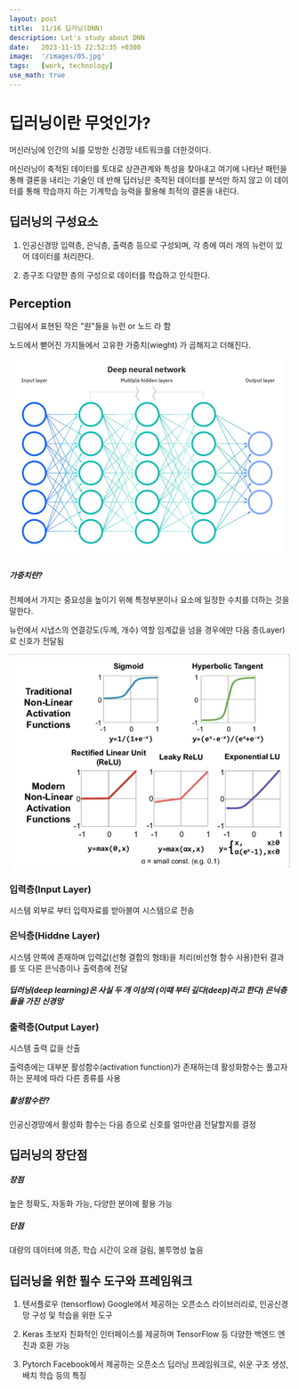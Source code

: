 ```yaml
---
layout: post
title:  11/16 딥러닝(DNN)
description: Let's study about DNN
date:   2023-11-15 22:52:35 +0300
image:  '/images/05.jpg'
tags:   [work, technology]
use_math: true
---
```


# 딥러닝이란 무엇인가?
머신러닝에 인간의 뇌를 모방한 신경망 네트워크를 더한것이다.

머신러닝이 축적된 데이터를 토대로 상관관계와 특성을 찾아내고 여기에 나타난 패턴을 통해 결론을 내리는 기술인 데 반해 딥러닝은 축적된 데이터를 분석만 하지 않고 이 데이터를 통해 학습까지 하는 기계학습 능력을 활용해 최적의 결론을 내린다.

## 딥러닝의 구성요소

1. 인공신경망
입력층, 은닉층, 출력층 등으로 구성되며, 각 층에 여러 개의 뉴런이 있어 데이터를 처리한다.

2. 층구조
다양한 층의 구성으로 데이터를 학습하고 인식한다.

## Perception
그림에서 표현된 작은 "원"들을 뉴런 or 노드 라 함

노드에서 뻗어진 가지들에서 고유한 가중치(wieght) 가 곱해지고 더해진다.

<img src="/images/NN.jpg">

##### 가중치란?

전체에서 가지는 중요성을 높이기 위해 특정부분이나 요소에 일정한 수치를 더하는 것을 말한다.

뉴런에서 시냅스의 연결강도(두께, 개수) 역할
임계값을 넘을 경우에만 다음 층(Layer) 로 신호가 전달됨

<img src="/images/AF.jpg">

### 입력층(Input Layer)
시스템 외부로 부터 입력자료를 받아블여 시스템으로 전송

### 은닉층(Hiddne Layer)
시스템 안쪽에 존재하며 입력값(선형 결합의 형태)을 처리(비선형 함수 사용)한뒤 결과를 또 다른 은닉층이나 출력층에 전달

##### 딥러닝(deep learning)은 사실 두 개 이상의 (이때 부터 깊다(deep)라고 한다) 은닉층들을 가진 신경망

### 출력층(Output Layer)
시스템 출력 값을 산출

출력층에는 대부분 활성함수(activation function)가 존재하는데 활성화함수는 풀고자 하는 문제에 따라 다른 종류를 사용

##### 활성함수란?

인공신경망에서 활성화 함수는 다음 층으로 신호를 얼마만큼 전달할지를 결정


## 딥러닝의 장단점
##### 장점 
높은 정확도, 자동화 가능, 다양한 분야에 활용 가능

##### 단점
대량의 데이터에 의존, 학습 시간이 오래 걸림, 불투명성 높음

## 딥러닝을 위한 필수 도구와 프레임워크

1. 텐서플로우 (tensorflow)
Google에서 제공하는 오픈소스 라이브러리로, 인공신경망 구성 및 학습을 위한 도구

2. Keras
초보자 친화적인 인터페이스를 제공하며 TensorFlow 등 다양한 백엔드 엔진과 호환 가능

3. Pytorch
Facebook에서 제공하는 오픈소스 딥러닝 프레임워크로, 쉬운 구조 생성, 배치 학습 등의 특징

